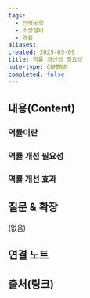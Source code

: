 ```yaml
---
tags:
  - 전력공학
  - 조상설비
  - 역률
aliases: 
created: 2025-05-09
title: 역률 개선의 필요성
note-type: COMMON
completed: false
---
```


## 내용(Content)
### 역률이란

### 역률 개선 필요성

### 역률 개선 효과

## 질문 & 확장

(없음)

## 연결 노트

## 출처(링크)

